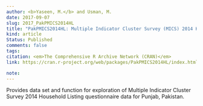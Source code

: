 ```yaml
---
author: <b>Yaseen, M.</b> and Usman, M. 
date: 2017-09-07
slug: 2017_PakPMICS2014HL
title: "PakPMICS2014HL: Multiple Indicator Cluster Survey (MICS) 2014 Household Listing Questionnaire Data for Punjab, Pakistan"
kind: article
Status: Published
comments: false
tags:
citation: <em>The Comprehensive R Archive Network (CRAN)</em>
link: https://cran.r-project.org/web/packages/PakPMICS2014HL/index.html

note: 
---
```


Provides data set and function for exploration of Multiple Indicator Cluster Survey 2014 Household Listing questionnaire data for Punjab, Pakistan.